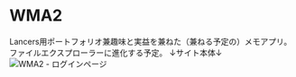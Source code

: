 # WMA2
Lancers用ポートフォリオ兼趣味と実益を兼ねた（兼ねる予定の）メモアプリ。ファイルエクスプローラーに進化する予定。
↓サイト本体↓
![WMA2 - ログインページ](https://st-gallery.net/)
